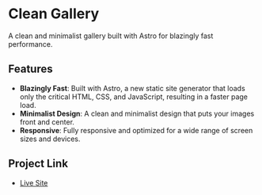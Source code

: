 # Clean Gallery

A clean and minimalist gallery built with Astro for blazingly fast performance.

## Features
- **Blazingly Fast**: Built with Astro, a new static site generator that loads only the critical HTML, CSS, and JavaScript, resulting in a faster page load.
- **Minimalist Design**: A clean and minimalist design that puts your images front and center.
- **Responsive**: Fully responsive and optimized for a wide range of screen sizes and devices.

## Project Link
- [Live Site](https://clean-gallery.netlify.app/)